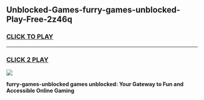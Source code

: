 
## Unblocked-Games-furry-games-unblocked-Play-Free-2z46q
<h3>
<a href="https://premium76.site?title=furry-games-unblocked&ref=09A">CLICK TO PLAY</a></h3>
<hr>

<h3>
<a href="https://premium76.site?title=furry-games-unblocked&ref=09A">CLICK 2 PLAY</a>
  
</h3>

<a href="https://premium76.site?title=furry-games-unblocked&ref=09A"><img src="https://clearcache.store/games.png"></a>


**furry-games-unblocked games unblocked: Your Gateway to Fun and Accessible Online Gaming**
